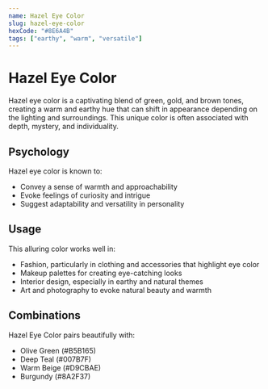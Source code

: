 ```yaml
---
name: Hazel Eye Color
slug: hazel-eye-color
hexCode: "#8E6A4B"
tags: ["earthy", "warm", "versatile"]
---
```


# Hazel Eye Color

Hazel eye color is a captivating blend of green, gold, and brown tones, creating a warm and earthy hue that can shift in appearance depending on the lighting and surroundings. This unique color is often associated with depth, mystery, and individuality.

## Psychology

Hazel eye color is known to:
- Convey a sense of warmth and approachability
- Evoke feelings of curiosity and intrigue
- Suggest adaptability and versatility in personality

## Usage

This alluring color works well in:
- Fashion, particularly in clothing and accessories that highlight eye color
- Makeup palettes for creating eye-catching looks
- Interior design, especially in earthy and natural themes
- Art and photography to evoke natural beauty and warmth

## Combinations

Hazel Eye Color pairs beautifully with:
- Olive Green (#B5B165)
- Deep Teal (#007B7F)
- Warm Beige (#D9CBAE)
- Burgundy (#8A2F37)